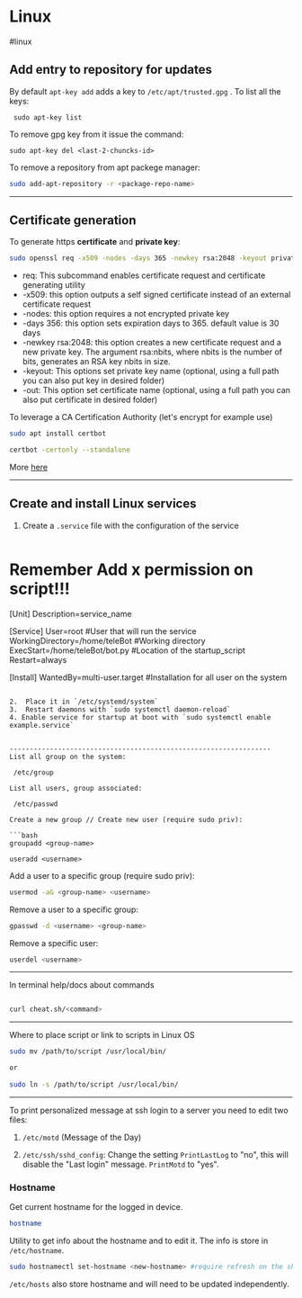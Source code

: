 # Linux
#linux

## Add entry to repository for updates
By default `apt-key add` adds a key to `/etc/apt/trusted.gpg` . To list all the keys:
```
 sudo apt-key list
```

To remove gpg key from it issue the command:

```
sudo apt-key del <last-2-chuncks-id>
```

To remove a repository from apt packege manager:

```bash
sudo add-apt-repository -r <package-repo-name>
```

-----------------------------------------------------------------
## Certificate generation
To generate https **certificate** and **private key**:

```bash
sudo openssl req -x509 -nodes -days 365 -newkey rsa:2048 -keyout private.key -out certificate.crt
```

-   req: This subcommand enables certificate request and certificate generating utility
-   -x509: this option outputs a self signed certificate instead of an external certificate request
-   -nodes: this option requires a not encrypted private key
-   -days 356: this option sets expiration days to 365. default value is 30 days
-   -newkey rsa:2048: this option creates a new certificate request and a new private key. The argument rsa:nbits, where nbits is the number of bits, generates an RSA key nbits in size.
-   -keyout: This options set private key name (optional, using a full path you can also put key in desired folder)
-   -out: This option set certificate name (optional, using a full path you can also put certificate in desired folder)

To leverage a CA Certification Authority (let's encrypt for example use)
```bash
sudo apt install certbot

certbot -certonly --standalone
```

More [here](https://certbot.eff.org/instructions)

-----------------------------------------------------------------
## Create and install Linux services

1. Create a  `.service` file with the configuration of the service
   
   ```bash
# Remember Add x permission on script!!!

[Unit]
Description=service_name

[Service]
User=root #User that will run the service
WorkingDirectory=/home/teleBot #Working directory 
ExecStart=/home/teleBot/bot.py #Location of the startup_script
Restart=always

[Install]
WantedBy=multi-user.target #Installation for all user on the system
   ```
   
2.  Place it in `/etc/systemd/system`
3.  Restart daemons with `sudo systemctl daemon-reload`
4. Enable service for startup at boot with `sudo systemctl enable example.service`


-----------------------------------------------------------------
List all group on the system:

	/etc/group

List all users, group associated:

	/etc/passwd

Create a new group // Create new user (require sudo priv):

```bash
groupadd <group-name>

useradd <username>
```

Add a user to a specific group (require sudo priv):

```bash
usermod -aG <group-name> <username>
```

Remove a user to a specific group:
```bash
gpasswd -d <username> <group-name>
```

Remove a specific user:
```bash
userdel <username>
```

-----------------------------------------------------------------

In terminal help/docs about commands

```bash

curl cheat.sh/<command>

```

-----------------------------------------------------------------

Where to place script or link to scripts in Linux OS

```bash
sudo mv /path/to/script /usr/local/bin/

or
  
sudo ln -s /path/to/script /usr/local/bin/
```

-----------------------------------------------------------------
To print personalized message at ssh login to a server you need to edit two files:

1. `/etc/motd` (Message of the Day)

2. `/etc/ssh/sshd_config`: Change the setting `PrintLastLog` to "no", this will disable the "Last login" message. `PrintMotd` to "yes".

### Hostname
Get current hostname for the logged in device.
```bash
hostname
```
Utility to get info about the hostname and to edit it. The info is store in `/etc/hostname`.
```bash
sudo hostnamectl set-hostname <new-hostname> #require refresh on the shell
```

`/etc/hosts` also store hostname and will need to be updated independently.
